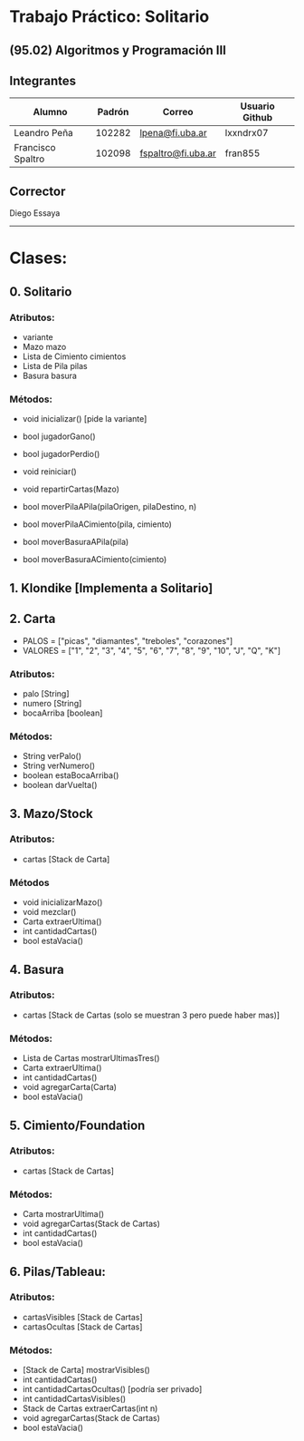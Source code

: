 # Trabajo Práctico: Solitario
## (95.02) Algoritmos y Programación III

## Integrantes
| Alumno | Padrón | Correo | Usuario Github |
| ----------- | ----------- | ----------- | ----------- |
| Leandro Peña | 102282 | lpena@fi.uba.ar | lxxndrx07 |
| Francisco Spaltro | 102098 | fspaltro@fi.uba.ar | fran855 |

## Corrector
Diego Essaya

---------------------------------
# Clases:
## 0. Solitario
### Atributos:
- variante
- Mazo mazo
- Lista de Cimiento cimientos
- Lista de Pila pilas
- Basura basura

### Métodos:
- void inicializar() [pide la variante]
- bool jugadorGano()
- bool jugadorPerdio()
- void reiniciar()

- void repartirCartas(Mazo)
- bool moverPilaAPila(pilaOrigen, pilaDestino, n)
- bool moverPilaACimiento(pila, cimiento)
- bool moverBasuraAPila(pila)
- bool moverBasuraACimiento(cimiento)

## 1. Klondike [Implementa a Solitario]


## 2. Carta

- PALOS = ["picas", "diamantes", "treboles", "corazones"]
- VALORES = ["1", "2", "3", "4", "5", "6", "7", "8", "9", "10", "J", "Q", "K"]

### Atributos:
- palo [String]
- numero [String]
- bocaArriba [boolean]

### Métodos:
- String verPalo()
- String verNumero()
- boolean estaBocaArriba()
- boolean darVuelta()


## 3. Mazo/Stock
### Atributos:
- cartas [Stack de Carta]

### Métodos
- void inicializarMazo()
- void mezclar()		
- Carta extraerUltima()
- int cantidadCartas()
- bool estaVacia()

## 4. Basura
### Atributos:
- cartas [Stack de Cartas (solo se muestran 3 pero puede haber mas)]

### Métodos:
- Lista de Cartas mostrarUltimasTres() 
- Carta extraerUltima()
- int cantidadCartas()
- void agregarCarta(Carta)
- bool estaVacia()


## 5. Cimiento/Foundation
### Atributos:
- cartas [Stack de Cartas]

### Métodos:
- Carta mostrarUltima()
- void agregarCartas(Stack de Cartas)
- int cantidadCartas()
- bool estaVacia()

## 6. Pilas/Tableau:
### Atributos:
- cartasVisibles [Stack de Cartas]
- cartasOcultas [Stack de Cartas]

### Métodos:
- [Stack de Carta] mostrarVisibles()
- int cantidadCartas()
- int cantidadCartasOcultas() [podría ser privado]
- int cantidadCartasVisibles()
- Stack de Cartas extraerCartas(int n)
- void agregarCartas(Stack de Cartas)
- bool estaVacia()